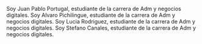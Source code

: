 Soy Juan Pablo Portugal, estudiante de la carrera de Adm y negocios digitales. Soy Alvaro Pichilingue, estudiante de la carrera de Adm y negocios digitales. Soy Lucia Rodriguez, estudiante de la carrera de Adm y negocios digitales. Soy Stefano Canales, estudiante de la carrera de Adm y negocios digitales. 



